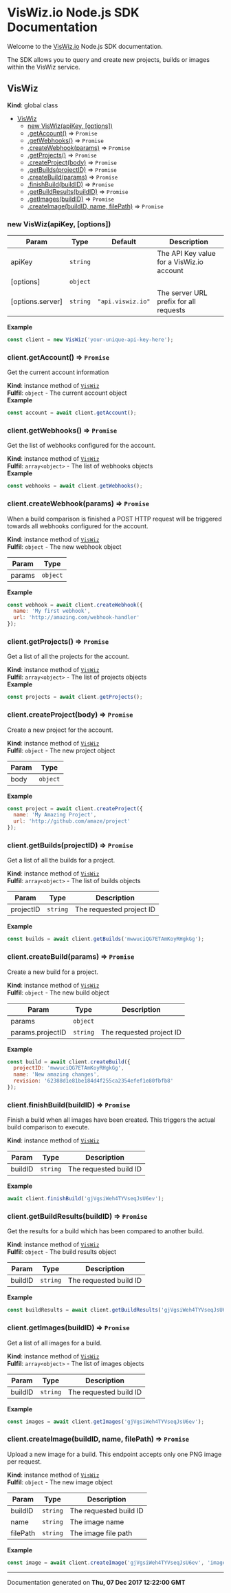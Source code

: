 # VisWiz.io Node.js SDK Documentation

Welcome to the [VisWiz.io](http://www.viswiz.io/) Node.js SDK documentation.

The SDK allows you to query and create new projects, builds or images within the VisWiz service.

<a name="VisWiz"></a>

## VisWiz
**Kind**: global class  

* [VisWiz](#VisWiz)
    * [new VisWiz(apiKey, [options])](#new_VisWiz_new)
    * [.getAccount()](#VisWiz+getAccount) ⇒ <code>Promise</code>
    * [.getWebhooks()](#VisWiz+getWebhooks) ⇒ <code>Promise</code>
    * [.createWebhook(params)](#VisWiz+createWebhook) ⇒ <code>Promise</code>
    * [.getProjects()](#VisWiz+getProjects) ⇒ <code>Promise</code>
    * [.createProject(body)](#VisWiz+createProject) ⇒ <code>Promise</code>
    * [.getBuilds(projectID)](#VisWiz+getBuilds) ⇒ <code>Promise</code>
    * [.createBuild(params)](#VisWiz+createBuild) ⇒ <code>Promise</code>
    * [.finishBuild(buildID)](#VisWiz+finishBuild) ⇒ <code>Promise</code>
    * [.getBuildResults(buildID)](#VisWiz+getBuildResults) ⇒ <code>Promise</code>
    * [.getImages(buildID)](#VisWiz+getImages) ⇒ <code>Promise</code>
    * [.createImage(buildID, name, filePath)](#VisWiz+createImage) ⇒ <code>Promise</code>

<a name="new_VisWiz_new"></a>

### new VisWiz(apiKey, [options])

| Param | Type | Default | Description |
| --- | --- | --- | --- |
| apiKey | <code>string</code> |  | The API Key value for a VisWiz.io account |
| [options] | <code>object</code> |  |  |
| [options.server] | <code>string</code> | <code>&quot;api.viswiz.io&quot;</code> | The server URL prefix for all requests |

**Example**  
```js
const client = new VisWiz('your-unique-api-key-here');
```
<a name="VisWiz+getAccount"></a>

### client.getAccount() ⇒ <code>Promise</code>
Get the current account information

**Kind**: instance method of [<code>VisWiz</code>](#VisWiz)  
**Fulfil**: <code>object</code> - The current account object  
**Example**  
```js
const account = await client.getAccount();
```
<a name="VisWiz+getWebhooks"></a>

### client.getWebhooks() ⇒ <code>Promise</code>
Get the list of webhooks configured for the account.

**Kind**: instance method of [<code>VisWiz</code>](#VisWiz)  
**Fulfil**: <code>array&lt;object&gt;</code> - The list of webhooks objects  
**Example**  
```js
const webhooks = await client.getWebhooks();
```
<a name="VisWiz+createWebhook"></a>

### client.createWebhook(params) ⇒ <code>Promise</code>
When a build comparison is finished a POST HTTP request will be triggered towards all
webhooks configured for the account.

**Kind**: instance method of [<code>VisWiz</code>](#VisWiz)  
**Fulfil**: <code>object</code> - The new webhook object  

| Param | Type |
| --- | --- |
| params | <code>object</code> | 

**Example**  
```js
const webhook = await client.createWebhook({
  name: 'My first webhook',
  url: 'http://amazing.com/webhook-handler'
});
```
<a name="VisWiz+getProjects"></a>

### client.getProjects() ⇒ <code>Promise</code>
Get a list of all the projects for the account.

**Kind**: instance method of [<code>VisWiz</code>](#VisWiz)  
**Fulfil**: <code>array&lt;object&gt;</code> - The list of projects objects  
**Example**  
```js
const projects = await client.getProjects();
```
<a name="VisWiz+createProject"></a>

### client.createProject(body) ⇒ <code>Promise</code>
Create a new project for the account.

**Kind**: instance method of [<code>VisWiz</code>](#VisWiz)  
**Fulfil**: <code>object</code> - The new project object  

| Param | Type |
| --- | --- |
| body | <code>object</code> | 

**Example**  
```js
const project = await client.createProject({
  name: 'My Amazing Project',
  url: 'http://github.com/amaze/project'
});
```
<a name="VisWiz+getBuilds"></a>

### client.getBuilds(projectID) ⇒ <code>Promise</code>
Get a list of all the builds for a project.

**Kind**: instance method of [<code>VisWiz</code>](#VisWiz)  
**Fulfil**: <code>array&lt;object&gt;</code> - The list of builds objects  

| Param | Type | Description |
| --- | --- | --- |
| projectID | <code>string</code> | The requested project ID |

**Example**  
```js
const builds = await client.getBuilds('mwwuciQG7ETAmKoyRHgkGg');
```
<a name="VisWiz+createBuild"></a>

### client.createBuild(params) ⇒ <code>Promise</code>
Create a new build for a project.

**Kind**: instance method of [<code>VisWiz</code>](#VisWiz)  
**Fulfil**: <code>object</code> - The new build object  

| Param | Type | Description |
| --- | --- | --- |
| params | <code>object</code> |  |
| params.projectID | <code>string</code> | The requested project ID |

**Example**  
```js
const build = await client.createBuild({
  projectID: 'mwwuciQG7ETAmKoyRHgkGg',
  name: 'New amazing changes',
  revision: '62388d1e81be184d4f255ca2354efef1e80fbfb8'
});
```
<a name="VisWiz+finishBuild"></a>

### client.finishBuild(buildID) ⇒ <code>Promise</code>
Finish a build when all images have been created. This triggers the actual build comparison to execute.

**Kind**: instance method of [<code>VisWiz</code>](#VisWiz)  

| Param | Type | Description |
| --- | --- | --- |
| buildID | <code>string</code> | The requested build ID |

**Example**  
```js
await client.finishBuild('gjVgsiWeh4TYVseqJsU6ev');
```
<a name="VisWiz+getBuildResults"></a>

### client.getBuildResults(buildID) ⇒ <code>Promise</code>
Get the results for a build which has been compared to another build.

**Kind**: instance method of [<code>VisWiz</code>](#VisWiz)  
**Fulfil**: <code>object</code> - The build results object  

| Param | Type | Description |
| --- | --- | --- |
| buildID | <code>string</code> | The requested build ID |

**Example**  
```js
const buildResults = await client.getBuildResults('gjVgsiWeh4TYVseqJsU6ev');
```
<a name="VisWiz+getImages"></a>

### client.getImages(buildID) ⇒ <code>Promise</code>
Get a list of all images for a build.

**Kind**: instance method of [<code>VisWiz</code>](#VisWiz)  
**Fulfil**: <code>array&lt;object&gt;</code> - The list of images objects  

| Param | Type | Description |
| --- | --- | --- |
| buildID | <code>string</code> | The requested build ID |

**Example**  
```js
const images = await client.getImages('gjVgsiWeh4TYVseqJsU6ev');
```
<a name="VisWiz+createImage"></a>

### client.createImage(buildID, name, filePath) ⇒ <code>Promise</code>
Upload a new image for a build. This endpoint accepts only one PNG image per request.

**Kind**: instance method of [<code>VisWiz</code>](#VisWiz)  
**Fulfil**: <code>object</code> - The new image object  

| Param | Type | Description |
| --- | --- | --- |
| buildID | <code>string</code> | The requested build ID |
| name | <code>string</code> | The image name |
| filePath | <code>string</code> | The image file path |

**Example**  
```js
const image = await client.createImage('gjVgsiWeh4TYVseqJsU6ev', 'image-name', '/path/to/image.png');
```
---

Documentation generated on **Thu, 07 Dec 2017 12:22:00 GMT**
